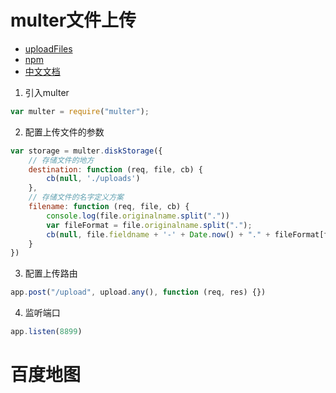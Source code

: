 # multer文件上传

- [uploadFiles](https://github.com/Wscats/node-tutorial/tree/master/uploadFiles)
- [npm](https://www.npmjs.com/package/multer)
- [中文文档](https://github.com/expressjs/multer/blob/master/doc/README-zh-cn.md)

1. 引入multer
```js
var multer = require("multer");
```
2. 配置上传文件的参数
```js
var storage = multer.diskStorage({
    // 存储文件的地方
    destination: function (req, file, cb) {
        cb(null, './uploads')
    },
    // 存储文件的名字定义方案
    filename: function (req, file, cb) {
        console.log(file.originalname.split("."))
        var fileFormat = file.originalname.split(".");
        cb(null, file.fieldname + '-' + Date.now() + "." + fileFormat[fileFormat.length - 1])
    }
})
```
3. 配置上传路由
```js
app.post("/upload", upload.any(), function (req, res) {})
```
4. 监听端口
```js
app.listen(8899)
```

# 百度地图

